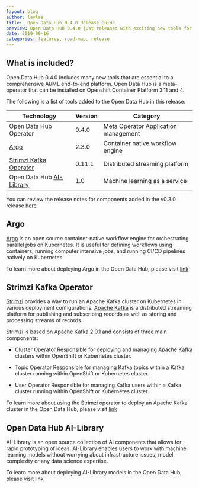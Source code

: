 ```yaml
---
layout: blog
author: lavlas
title:  Open Data Hub 0.4.0 Release Guide
preview: Open Data Hub 0.4.0 just released with exciting new tools for different AI/ML platform phases. We added Argo, AI-Library and support for the Strimzi Kafka operator
date: 2019-09-16
categories: features, road-map, release
---
```



What is included?
------
Open Data Hub 0.4.0 includes many new tools that are essential to a comprehensive AI/ML end-to-end platform. Open Data Hub is a meta-operator that can be installed on Openshift Container Platform 3.11 and 4.

The following is a list of tools added to the Open Data Hub in this release:

| Technology | Version | Category |
|--|--|--|
| Open Data Hub Operator | 0.4.0 | Meta Operator Application management |
| [Argo](https://argoproj.github.io/argo/) | 2.3.0 | Container native workflow engine |
| [Strimzi Kafka Operator](https://strimzi.io/) | 0.11.1 | Distributed streaming platform |
| Open Data Hub [AI-Library](https://opendatahub.io) | 1.0  | Machine learning as a service |


You can review the release notes for components added in the v0.3.0 release [here](https://opendatahub.io/news/2019-06-27/odh-release-0.3-blog.html)

Argo
------
[Argo](https://argoproj.github.io/) is an open source container-native workflow engine for orchestrating parallel jobs on Kubernetes.  It is useful for defining workflows using containers, running computer intensive jobs, and running CI/CD pipelines natively on Kubernetes.

To learn more about deploying Argo in the Open Data Hub, please visit [link](https://gitlab.com/opendatahub/opendatahub-operator/blob/master/docs/deploying-argo.adoc)

Strimzi Kafka Operator
------
[Strimzi](https://strimzi.io) provides a way to run an Apache Kafka cluster on Kubernetes in various deployment configurations. [Apache Kafka](https://kafka.apache.org/) is a distributed streaming platform for publishing and subscribing records as well as storing and processing streams of records.

Strimzi is based on Apache Kafka 2.0.1 and consists of three main components:

* Cluster Operator
  Responsible for deploying and managing Apache Kafka clusters within OpenShift or Kubernetes cluster.

* Topic Operator
  Responsible for managing Kafka topics within a Kafka cluster running within OpenShift or Kubernetes cluster.

* User Operator
  Responsible for managing Kafka users within a Kafka cluster running within OpenShift or Kubernetes cluster.

To learn more about using the Strimzi operator to deploy an Apache Kafka cluster in the Open Data Hub, please visit [link](https://gitlab.com/opendatahub/opendatahub-operator/blob/master/docs/deploying-kafka.adoc)

Open Data Hub AI-Library
------
AI-Library is an open source collection of AI components that allows for rapid prototyping of ideas. AI-Library enables users to work with machine learning models without worrying about infrastructure issues, model complexity or any data science expertise.

To learn more about deploying AI-Library models in the Open Data Hub, please visit [link](https://gitlab.com/opendatahub/opendatahub-operator/blob/master/docs/deploying-ai-library.adoc)
